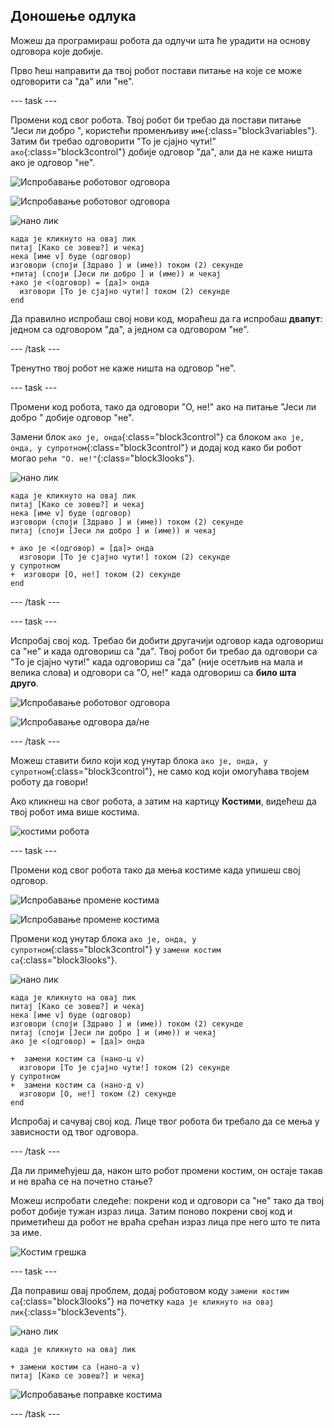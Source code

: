 ## Доношење одлука

Можеш да програмираш робота да одлучи шта ће урадити на основу одговора које добије.

Прво ћеш направити да твој робот постави питање на које се може одговорити са "да" или "не".

\--- task \---

Промени код свог робота. Твој робот би требао да постави питање "Јеси ли добро ", користећи променљиву `име`{:class="block3variables"}. Затим би требао одговорити "То је сјајно чути!" `ако`{:class="block3control"} добије одговор "да", али да не каже ништа ако је одговор "не".

![Испробавање роботовог одговора](images/chatbot-if-test1-annotated.png)

![Испробавање роботовог одговора](images/chatbot-if-test2.png)

![нано лик](images/nano-sprite.png)

```blocks3
када је кликнуто на овај лик
питај [Како се зовеш?] и чекај
нека [име v] буде (одговор)
изговори (споји [Здраво ] и (име)) током (2) секунде
+питај (споји [Јеси ли добро ] и (име)) и чекај
+ако је <(одговор) = [да]> онда 
  изговори [То је сјајно чути!] током (2) секунде
end
```

Да правилно испробаш свој нови код, мораћеш да га испробаш **двапут**: једном са одговором "да", а једном са одговором "не".

\--- /task \---

Тренутно твој робот не каже ништа на одговор "не".

\--- task \---

Промени код робота, тако да одговори "О, не!" ако на питање "Јеси ли добро " добије одговор "не".

Замени блок `ако је, онда`{:class="block3control"} са блоком `ако је, онда, у супротном`{:class="block3control"} и додај код како би робот могао `рећи "О. не!"`{:class="block3looks"}.

![нано лик](images/nano-sprite.png)

```blocks3
када је кликнуто на овај лик
питај [Како се зовеш?] и чекај
нека [име v] буде (одговор)
изговори (споји [Здраво ] и (име)) током (2) секунде
питај (споји [Јеси ли добро ] и (име)) и чекај

+ ако је <(одговор) = [да]> онда 
  изговори [То је сјајно чути!] током (2) секунде
у супротном 
+  изговори [О, не!] током (2) секунде
end
```

\--- /task \---

\--- task \---

Испробај свој код. Требао би добити другачији одговор када одговориш са "не" и када одговориш са "да". Твој робот би требао да одговори са "То је сјајно чути!" када одговориш са "да" (није осетљив на мала и велика слова) и одговори са "О, не!" када одговориш са **било шта друго**.

![Испробавање роботовог одговора](images/chatbot-if-test2.png)

![Испробавање одговора да/не](images/chatbot-if-else-test.png)

\--- /task \---

Можеш ставити било који код унутар блока `ако је, онда, у супротном`{:class="block3control"}, не само код који омогућава твојем роботу да говори!

Ако кликнеш на свог робота, а затим на картицу **Костими**, видећеш да твој робот има више костима.

![костими робота](images/chatbot-costume-view-annotated.png)

\--- task \---

Промени код свог робота тако да мења костиме када упишеш свој одговор.

![Испробавање промене костима](images/chatbot-costume-test1.png)

![Испробавање промене костима](images/chatbot-costume-test2.png)

Промени код унутар блока `ако је, онда, у супротном`{:class="block3control"} у `замени костим са`{:class="block3looks"}.

![нано лик](images/nano-sprite.png)

```blocks3
када је кликнуто на овај лик
питај [Како се зовеш?] и чекај
нека [име v] буде (одговор)
изговори (споји [Здраво ] и (име)) током (2) секунде
питај (споји [Јеси ли добро ] и (име)) и чекај
ако је <(одговор) = [да]> онда 

+  замени костим са (нано-ц v)
  изговори [То је сјајно чути!] током (2) секунде
у супротном 
+  замени костим са (нано-д v)
  изговори [О, не!] током (2) секунде
end
```

Испробај и сачувај свој код. Лице твог робота би требало да се мења у зависности од твог одговора.

\--- /task \---

Да ли примећујеш да, након што робот промени костим, он остаје такав и не враћа се на почетно стање?

Можеш испробати следеће: покрени код и одговори са "не" тако да твој робот добије тужан израз лица. Затим поново покрени свој код и приметићеш да робот не враћа срећан израз лица пре него што те пита за име.

![Костим грешка](images/chatbot-costume-bug-test.png)

\--- task \---

Да поправиш овај проблем, додај роботовом коду `замени костим са`{:class="block3looks"} на почетку `када је кликнуто на овај лик`{:class="block3events"}.

![нано лик](images/nano-sprite.png)

```blocks3
када је кликнуто на овај лик

+ замени костим са (нано-а v)
питај [Како се зовеш?] и чекај
```

![Испробавање поправке костима](images/chatbot-costume-fix-test.png)

\--- /task \---